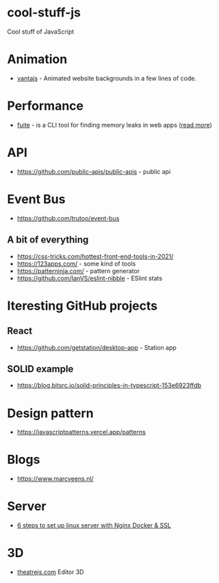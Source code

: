 # cool-stuff-js
Cool stuff of JavaScript

# Animation
- [vantajs](https://www.vantajs.com/) - Animated website backgrounds in a few lines of code.

# Performance
- [fuite](https://github.com/nolanlawson/fuite) - is a CLI tool for finding memory leaks in web apps ([read more](https://nolanlawson.com/2021/12/17/introducing-fuite-a-tool-for-finding-memory-leaks-in-web-apps/))

# API
- https://github.com/public-apis/public-apis - public api

# Event Bus
- https://github.com/trutoo/event-bus

## A bit of everything
- https://css-tricks.com/hottest-front-end-tools-in-2021/
- https://123apps.com/ - some kind of tools
- https://patterninja.com/ - pattern generator
- https://github.com/IanVS/eslint-nibble - ESlint stats

# Iteresting GitHub projects

## React 
- https://github.com/getstation/desktop-app - Station app

## SOLID example
- https://blog.bitsrc.io/solid-principles-in-typescript-153e6923ffdb

# Design pattern
- https://javascriptpatterns.vercel.app/patterns

# Blogs
- https://www.marcveens.nl/

# Server
- [6 steps to set up linux server with Nginx Docker & SSL](https://towardsdev.com/6-steps-to-set-up-linux-server-with-nginx-docker-ssl-ef501860610b)

# 3D
- [theatrejs.com](https://www.theatrejs.com/?ref=producthunt) Editor 3D

